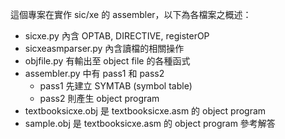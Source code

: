 這個專案在實作 sic/xe 的 assembler，以下為各檔案之概述：
- sicxe.py 內含 OPTAB, DIRECTIVE, registerOP
- sicxeasmparser.py 內含讀檔的相關操作
- objfile.py 有輸出至 object file 的各種函式
- assembler.py 中有 pass1 和 pass2
    - pass1 先建立 SYMTAB (symbol table)
    - pass2 則產生 object program
- textbooksicxe.obj 是 textbooksicxe.asm 的 object program
- sample.obj 是 textbooksicxe.asm 的 object program 參考解答
